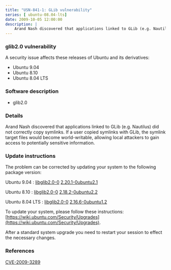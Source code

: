 ```yaml
---
title: "USN-841-1: GLib vulnerability"
series: [ ubuntu-08.04-lts]
date: 2009-10-05 12:00:00
description: |
    Arand Nash discovered that applications linked to GLib (e.g. Nautilus) did not correctly copy symlinks.  If a user copied symlinks with GLib, the symlink target files would become world-writable, allowing local attackers to gain access to potentially sensitive information. 
--- 
```

 
### glib2.0 vulnerability

A security issue affects these releases of Ubuntu and its derivatives:

* Ubuntu 9.04
* Ubuntu 8.10
* Ubuntu 8.04 LTS

### Software description

* glib2.0 

### Details

Arand Nash discovered that applications linked to GLib (e.g. Nautilus) did not correctly copy symlinks. If a user copied symlinks with GLib, the symlink target files would become world-writable, allowing local attackers to gain access to potentially sensitive information. 

### Update instructions

The problem can be corrected by updating your system to the following package version:

Ubuntu 9.04
 : [libglib2.0-0](https://launchpad.net/ubuntu/+source/glib2.0) <span> [2.20.1-0ubuntu2.1](https://launchpad.net/ubuntu/+source/glib2.0/2.20.1-0ubuntu2.1) </span> 

Ubuntu 8.10
 : [libglib2.0-0](https://launchpad.net/ubuntu/+source/glib2.0) <span> [2.18.2-0ubuntu2.2](https://launchpad.net/ubuntu/+source/glib2.0/2.18.2-0ubuntu2.2) </span> 

Ubuntu 8.04 LTS
 : [libglib2.0-0](https://launchpad.net/ubuntu/+source/glib2.0) <span> [2.16.6-0ubuntu1.2](https://launchpad.net/ubuntu/+source/glib2.0/2.16.6-0ubuntu1.2) </span> 

To update your system, please follow these instructions: [https://wiki.ubuntu.com/Security/Upgrades](https://wiki.ubuntu.com/Security/Upgrades).

After a standard system upgrade you need to restart your session to effect the necessary changes. 

### References

 [CVE-2009-3289](http://people.ubuntu.com/~ubuntu-security/cve/CVE-2009-3289)
 
